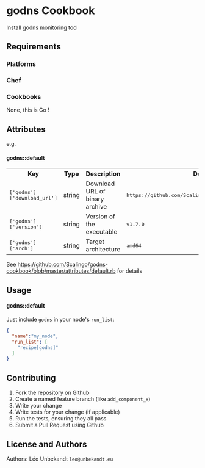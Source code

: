 godns Cookbook
================

Install godns monitoring tool

Requirements
------------

### Platforms

### Chef

### Cookbooks

None, this is Go !

Attributes
----------

e.g.
#### godns::default
<table>
  <tr>
    <th>Key</th>
    <th>Type</th>
    <th>Description</th>
    <th>Default</th>
  </tr>
  <tr>
    <td><tt>['godns']['download_url']</tt></td>
    <td>string</td>
    <td>Download URL of binary archive</td>
    <td><tt>https://github.com/Scalingo/godns/releases/download/</tt></td>
  </tr>
  <tr>
    <td><tt>['godns']['version']</tt></td>
    <td>string</td>
    <td>Version of the executable</td>
    <td><tt>v1.7.0</tt></td>
  </tr>
  <tr>
    <td><tt>['godns']['arch']</tt></td>
    <td>string</td>
    <td>Target architecture</td>
    <td><tt>amd64</tt></td>
  </tr>
</table>

See https://github.com/Scalingo/godns-cookbook/blob/master/attributes/default.rb for details

Usage
-----
#### godns::default

Just include `godns` in your node's `run_list`:

```json
{
  "name":"my_node",
  "run_list": [
    "recipe[godns]"
  ]
}
```

Contributing
------------

1. Fork the repository on Github
2. Create a named feature branch (like `add_component_x`)
3. Write your change
4. Write tests for your change (if applicable)
5. Run the tests, ensuring they all pass
6. Submit a Pull Request using Github

License and Authors
-------------------
Authors: Léo Unbekandt `leo@unbekandt.eu`
